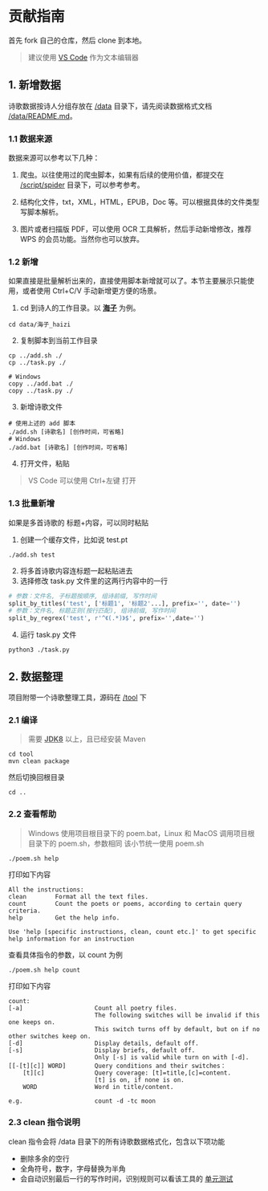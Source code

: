 # 贡献指南

首先 fork 自己的仓库，然后 clone 到本地。

> 建议使用 [VS Code](https://code.visualstudio.com) 作为文本编辑器

## 1. 新增数据

诗歌数据按诗人分组存放在 [/data](../../data) 目录下，请先阅读数据格式文档 [/data/README.md](../../data/README.md)。

### 1.1 数据来源

数据来源可以参考以下几种：

1. 爬虫。以往使用过的爬虫脚本，如果有后续的使用价值，都提交在 [/script/spider](../../script/spider) 目录下，可以参考参考。

2. 结构化文件，txt，XML，HTML，EPUB，Doc 等。可以根据具体的文件类型写脚本解析。

3. 图片或者扫描版 PDF，可以使用 OCR 工具解析，然后手动新增修改，推荐 WPS 的会员功能。当然你也可以放弃。

### 1.2 新增

如果直接是批量解析出来的，直接使用脚本新增就可以了。本节主要展示只能使用，或者使用 Ctrl+C/V 手动新增更方便的场景。

1. cd 到诗人的工作目录。以 <b><u>海子</u></b> 为例。

```shell
cd data/海子_haizi
```

2. 复制脚本到当前工作目录

```
cp ../add.sh ./
cp ../task.py ./

# Windows
copy ../add.bat ./
copy ../task.py ./
```

3. 新增诗歌文件

```
# 使用上述的 add 脚本
./add.sh [诗歌名] [创作时间，可省略]
# Windows
./add.bat [诗歌名] [创作时间，可省略]
```

4. 打开文件，粘贴

> VS Code 可以使用 Ctrl+左键 打开

### 1.3 批量新增

如果是多首诗歌的 标题+内容，可以同时粘贴

1. 创建一个缓存文件，比如说 test.pt

```
./add.sh test
```

2. 将多首诗歌内容连标题一起粘贴进去
3. 选择修改 task.py 文件里的这两行内容中的一行

```python
# 参数：文件名, 子标题按顺序, 组诗前缀, 写作时间
split_by_titles('test', ['标题1', '标题2'...], prefix='', date='')
# 参数：文件名, 标题正则(按行匹配), 组诗前缀, 写作时间
split_by_regrex('test', r'^《(.*)》$', prefix='',date='')
```

4. 运行 task.py 文件

```shell
python3 ./task.py
```

## 2. 数据整理

项目附带一个诗歌整理工具，源码在 [/tool](../../tool) 下

### 2.1 编译

> 需要 <u>**JDK8**</u> 以上，且已经安装 Maven

```batch
cd tool
mvn clean package
```
然后切换回根目录

```
cd ..
```

### 2.2 查看帮助

> Windows 使用项目根目录下的 poem.bat，Linux 和 MacOS 调用项目根目录下的 poem.sh，参数相同
> 该小节统一使用 poem.sh
```shell
./poem.sh help
```
打印如下内容
```
All the instructions:
clean        Format all the text files.
count        Count the poets or poems, according to certain query criteria.
help         Get the help info.

Use 'help [specific instructions, clean, count etc.]' to get specific help information for an instruction
```
查看具体指令的参数，以 count 为例
```shell
./poem.sh help count
```
打印如下内容
```
count:
[-a]                    Count all poetry files.
                        The following switches will be invalid if this one keeps on.
                        This switch turns off by default, but on if no other switches keep on.
[-d]                    Display details, default off.
[-s]                    Display briefs, default off.
                        Only [-s] is valid while turn on with [-d].
[[-[t][c]] WORD]        Query conditions and their switches：
    [t][c]              Query coverage: [t]=title,[c]=content.
                        [t] is on, if none is on.
    WORD                Word in title/content.

e.g.                    count -d -tc moon
```
### 2.3 clean 指令说明

clean 指令会将 /data 目录下的所有诗歌数据格式化，包含以下项功能

+ 删除多余的空行
+ 全角符号，数字，字母替换为半角
+ 会自动识别最后一行的写作时间，识别规则可以看该工具的 [单元测试](../../tool/src/test/java/cn/modernpoem/date)
